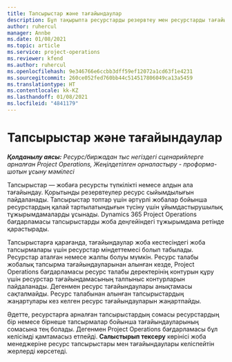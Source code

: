 ```yaml
---
title: Тапсырыстар және тағайындаулар
description: Бұл тақырыпта ресурстарды резервтеу мен ресурстарды тағайындау арасындағы айырмашылықтар туралы ақпарат берілген.
author: ruhercul
manager: Annbe
ms.date: 01/08/2021
ms.topic: article
ms.service: project-operations
ms.reviewer: kfend
ms.author: ruhercul
ms.openlocfilehash: 9e346766e6ccbb3dff59ef12072a1cd63f1e4231
ms.sourcegitcommit: 260ce052fed760bb44c514517806049ca13a5459
ms.translationtype: HT
ms.contentlocale: kk-KZ
ms.lasthandoff: 01/08/2021
ms.locfileid: "4841179"
---
```

# <a name="bookings-vs-assignments"></a>Тапсырыстар және тағайындаулар

_**Қолданылу аясы:** Ресурс/биржадан тыс негіздегі сценарийлерге арналған Project Operations, Жеңілдетілген орналастыру - проформа-шотын ұсыну мәмілесі_

Тапсырыстар — жобаға ресурсты түпкілікті немесе алдын ала тағайындау. Қорытынды резервтеулер ресурс сыйымдылығын пайдаланады. Тапсырыстар топтар үшін әртүрлі жобалар бойынша ресурстардың қалай тартылатындығын түсіну үшін ұйымдастырушылық тұжырымдамаларды ұсынады. Dynamics 365 Project Operations бағдарламасы тапсырыстарды жоба деңгейіндегі тұжырымдама ретінде қарастырады. 

Тапсырыстарға қарағанда, тағайындаулар жоба кестесіндегі жоба тапсырмалары үшін ресурстар міндеттемесі болып табылады. Ресурстар аталған немесе жалпы болуы мүмкін.  Ресурс талабы жобалық тапсырма тағайындауларынан алынған кезде, Project Operations бағдарламасы ресурс талабы деректерінің контурын құру үшін ресурстар тағайындамасының талпыныс контурларын пайдаланады. Дегенмен ресурс тағайындаулары анықтамасы сақталмайды. Ресурс талабынан алынған тапсырыстардың жаңартулары кез келген ресурс тағайындауларын жаңартпайды.

Әдетте, ресурстарға арналған тапсырыстардың сомасы ресурстардың бір немесе бірнеше тапсырмалар бойынша тағайындауларының сомасына тең болады. Дегенмен Project Operations бағдарламасы бұл келісімді қамтамасыз етпейді. **Салыстырып тексеру** көрінісі жоба менеджеріне ресурс тапсырыстары мен тағайындаулары келіспейтін жерлерді көрсетеді.


